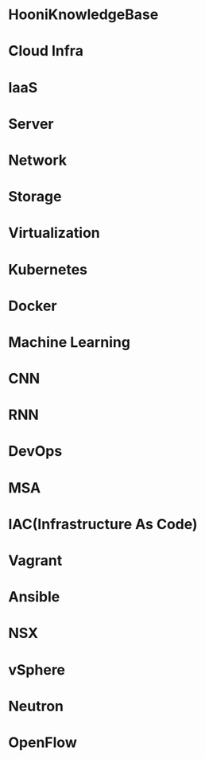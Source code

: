 # HooniKnowledgeBase

# Cloud Infra

# IaaS
# Server

# Network
# Storage
# Virtualization

# Kubernetes
# Docker



# Machine Learning
# CNN
# RNN



# DevOps
# MSA



# IAC(Infrastructure As Code)
# Vagrant
# Ansible

# NSX
# vSphere




# Neutron
# OpenFlow





